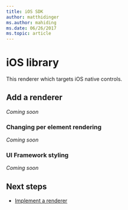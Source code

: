 ```yaml
---
title: iOS SDK
author: matthidinger
ms.author: mahiding
ms.date: 06/26/2017
ms.topic: article
---
```


# iOS library
This renderer which targets iOS native controls.

## Add a renderer

*Coming soon*

### Changing per element rendering
*Coming soon*


### UI Framework styling
*Coming soon*


## Next steps

* [Implement a renderer](../ImplementingRenderer.md) 


